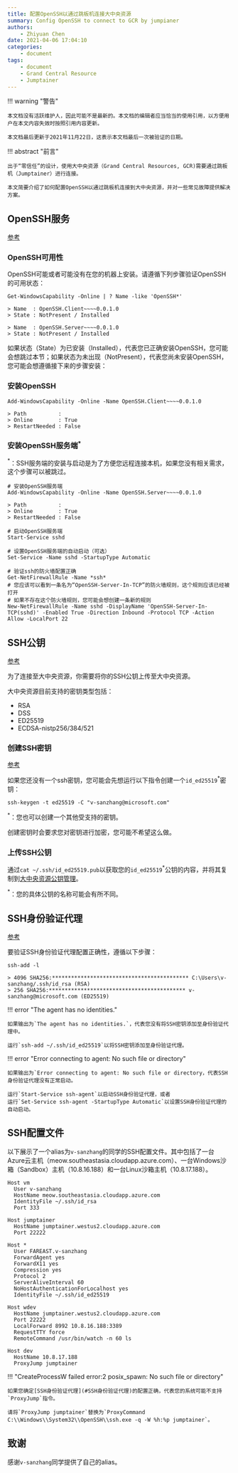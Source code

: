 ```yaml
---
title: 配置OpenSSH以通过跳板机连接大中央资源
summary: Config OpenSSH to connect to GCR by jumpianer
authors:
    - Zhiyuan Chen
date: 2021-04-06 17:04:10
categories: 
    - document
tags:
    - document
    - Grand Central Resource
    - Jumptainer
---
```


!!! warning "警告"

    本文档没有活跃维护人，因此可能不是最新的。本文档的编辑者应当恰当的使用引用，以方便用户在本文内容失效时按照引用内容更新。

    本文档最后更新于2021年11月22日，这表示本文档最后一次被验证的日期。

!!! abstract "前言"

    出于“零信任”的设计，使用大中央资源（Grand Central Resources, GCR)需要通过跳板机（Jumptainer）进行连接。

    本文简要介绍了如何配置OpenSSH以通过跳板机连接到大中央资源，并对一些常见故障提供解决方案。

## OpenSSH服务

[参考](https://docs.microsoft.com/en-us/windows-server/administration/openssh/openssh_install_firstuse)

### OpenSSH可用性

OpenSSH可能或者可能没有在您的机器上安装。请遵循下列步骤验证OpenSSH的可用状态：

```shell
Get-WindowsCapability -Online | ? Name -like 'OpenSSH*'

> Name  : OpenSSH.Client~~~~0.0.1.0
> State : NotPresent / Installed

> Name  : OpenSSH.Server~~~~0.0.1.0
> State : NotPresent / Installed
```

如果状态（State）为已安装（Installed），代表您已正确安装OpenSSH，您可能会想跳过本节；如果状态为未出现（NotPresent），代表您尚未安装OpenSSH，您可能会想遵循接下来的步骤安装：

### 安装OpenSSH

```shell
Add-WindowsCapability -Online -Name OpenSSH.Client~~~~0.0.1.0

> Path          :
> Online        : True
> RestartNeeded : False
```

### 安装OpenSSH服务端$^*$

$^*$：SSH服务端的安装与启动是为了方便您远程连接本机，如果您没有相关需求，这个步骤可以被跳过。

```shell
# 安装OpenSSH服务端
Add-WindowsCapability -Online -Name OpenSSH.Server~~~~0.0.1.0

> Path          :
> Online        : True
> RestartNeeded : False

# 启动OpenSSH服务端
Start-Service sshd

# 设置OpenSSH服务端的自动启动（可选）
Set-Service -Name sshd -StartupType Automatic

# 验证ssh的防火墙配置正确
Get-NetFirewallRule -Name *ssh*
# 您应该可以看到一条名为“OpenSSH-Server-In-TCP”的防火墙规则，这个规则应该已经被打开
# 如果不存在这个防火墙规则，您可能会想创建一条新的规则
New-NetFirewallRule -Name sshd -DisplayName 'OpenSSH-Server-In-TCP(sshd)' -Enabled True -Direction Inbound -Protocol TCP -Action Allow -LocalPort 22
```

## SSH公钥

[参考](https://dev.azure.com/msresearch/GCR/_wiki/wikis/GCR.wiki/4099/SSH-Key-Management)

为了连接至大中央资源，你需要将你的SSH公钥上传至大中央资源。

大中央资源目前支持的密钥类型包括：

+ RSA
+ DSS
+ ED25519
+ ECDSA-nistp256/384/521

### 创建SSH密钥

[参考](https://docs.github.com/en/github/authenticating-to-github/generating-a-new-ssh-key-and-adding-it-to-the-ssh-agent#generating-a-new-ssh-key)

如果您还没有一个ssh密钥，您可能会先想运行以下指令创建一个`id_ed25519`$^*$密钥：

```shell
ssh-keygen -t ed25519 -C "v-sanzhang@microsoft.com"
```

$^*$：您也可以创建一个其他受支持的密钥。

创建密钥时会要求您对密钥进行加密，您可能不希望这么做。

### 上传SSH公钥

通过`cat ~/.ssh/id_ed25519.pub`以获取您的`id_ed25519`$^*$公钥的内容，并将其复制到[大中央资源公钥管理](https://aka.ms/gcrssh)。

$^*$：您的具体公钥的名称可能会有所不同。

## SSH身份验证代理

[参考](https://dev.azure.com/msresearch/GCR/_wiki/wikis/GCR.wiki/3938/GCR-Jumptainer-)

要验证SSH身份验证代理配置正确性，遵循以下步骤：

```shell
ssh-add -l

> 4096 SHA256:******************************************* C:\Users\v-sanzhang/.ssh/id_rsa (RSA)
> 256 SHA256:******************************************* v-sanzhang@microsoft.com (ED25519)
```

!!! error "The agent has no identities."

    如果输出为`The agent has no identities.`，代表您没有将SSH密钥添加至身份验证代理中。

    运行`ssh-add ~/.ssh/id_ed25519`以将SSH密钥添加至身份验证代理。

!!! error "Error connecting to agent: No such file or directory"

    如果输出为`Error connecting to agent: No such file or directory，代表SSH身份验证代理没有正常启动。

    运行`Start-Service ssh-agent`以启动SSH身份验证代理，或者
    运行`Set-Service ssh-agent -StartupType Automatic`以设置SSH身份验证代理的自动启动。

## SSH配置文件

以下展示了一个alias为`v-sanzhang`的同学的SSH配置文件。其中包括了一台Azure云主机（meow.southeastasia.cloudapp.azure.com）、一台Windows沙箱（Sandbox）主机（10.8.16.188）和一台Linux沙箱主机（10.8.17.188）。

```config
Host vm
  User v-sanzhang
  HostName meow.southeastasia.cloudapp.azure.com
  IdentityFile ~/.ssh/id_rsa
  Port 333

Host jumptainer
  HostName jumptainer.westus2.cloudapp.azure.com
  Port 22222

Host *
  User FAREAST.v-sanzhang
  ForwardAgent yes
  ForwardX11 yes
  Compression yes
  Protocol 2
  ServerAliveInterval 60
  NoHostAuthenticationForLocalhost yes
  IdentityFile ~/.ssh/id_ed25519

Host wdev
  HostName jumptainer.westus2.cloudapp.azure.com
  Port 22222
  LocalForward 8992 10.8.16.188:3389
  RequestTTY force
  RemoteCommand /usr/bin/watch -n 60 ls

Host dev
  HostName 10.8.17.188
  ProxyJump jumptainer
```

!!! "CreateProcessW failed error:2 posix_spawn: No such file or directory"

    如果您确定[SSH身份验证代理](#SSH身份验证代理)的配置正确，代表您的系统可能不支持`ProxyJump`指令。

    请将`ProxyJump jumptainer`替换为`ProxyCommand C:\\Windows\\System32\\OpenSSH\\ssh.exe -q -W %h:%p jumptainer`。

## 致谢

感谢`v-sanzhang`同学提供了自己的alias。
